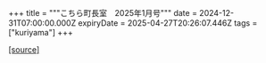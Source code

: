 +++
title = """こちら町長室　2025年1月号"""
date = 2024-12-31T07:00:00.000Z
expiryDate = 2025-04-27T20:26:07.446Z
tags = ["kuriyama"]
+++


[[source]](https://www.town.kuriyama.hokkaido.jp/site/mayor/30273.html)
